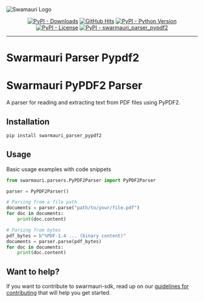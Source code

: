
![Swamauri Logo](https://res.cloudinary.com/dbjmpekvl/image/upload/v1730099724/Swarmauri-logo-lockup-2048x757_hww01w.png)

<p align="center">
    <a href="https://pypi.org/project/swarmauri_parser_pypdf2/">
        <img src="https://img.shields.io/pypi/dm/swarmauri_parser_pypdf2" alt="PyPI - Downloads"/></a>
    <a href="https://github.com/swarmauri/swarmauri-sdk/pkgs/community/swarmauri_parser_pypdf2/README.md">
        <img src="https://hits.seeyoufarm.com/api/count/incr/badge.svg?url=https://github.com/swarmauri/swarmauri-sdk/pkgs/community/swarmauri_parser_pypdf2/README.md&count_bg=%2379C83D&title_bg=%23555555&icon=&icon_color=%23E7E7E7&title=hits&edge_flat=false" alt="GitHub Hits"/></a>
    <a href="https://pypi.org/project/swarmauri_parser_pypdf2/">
        <img src="https://img.shields.io/pypi/pyversions/swarmauri_parser_pypdf2" alt="PyPI - Python Version"/></a>
    <a href="https://pypi.org/project/swarmauri_parser_pypdf2/">
        <img src="https://img.shields.io/pypi/l/swarmauri_parser_pypdf2" alt="PyPI - License"/></a>
    <a href="https://pypi.org/project/swarmauri_parser_pypdf2/">
        <img src="https://img.shields.io/pypi/v/swarmauri_parser_pypdf2?label=swarmauri_parser_pypdf2&color=green" alt="PyPI - swarmauri_parser_pypdf2"/></a>
</p>

---

# Swarmauri Parser Pypdf2
# Swarmauri PyPDF2 Parser

A parser for reading and extracting text from PDF files using PyPDF2.

## Installation

```bash
pip install swarmauri_parser_pypdf2
```

## Usage
Basic usage examples with code snippets
```python
from swarmauri.parsers.PyPDF2Parser import PyPDF2Parser

parser = PyPDF2Parser()

# Parsing from a file path
documents = parser.parse("path/to/your/file.pdf")
for doc in documents:
    print(doc.content)

# Parsing from bytes
pdf_bytes = b"%PDF-1.4 ... (binary content)"
documents = parser.parse(pdf_bytes)
for doc in documents:
    print(doc.content)
```
## Want to help?

If you want to contribute to swarmauri-sdk, read up on our [guidelines for contributing](https://github.com/swarmauri/swarmauri-sdk/blob/master/contributing.md) that will help you get started.

